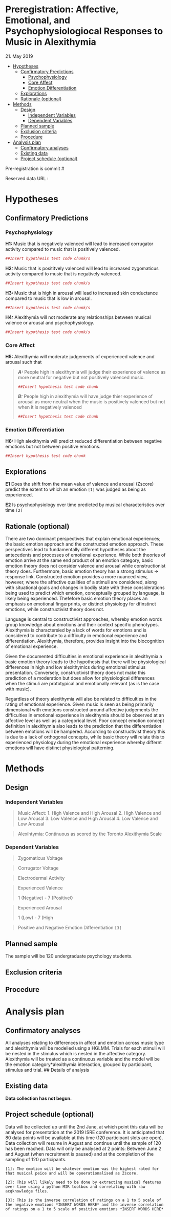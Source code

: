 Preregistration: Affective, Emotional, and Psychophysiologiocal
Responses to Music in Alexithymia
================
21\. May 2019

  - [Hypotheses](#hypotheses)
      - [Confirmatory Predictions](#confirmatory-predictions)
          - [Psychophysiology](#psychophysiology)
          - [Core Affect](#core-affect)
          - [Emotion Differentiation](#emotion-differentiation)
      - [Explorations](#explorations)
      - [Rationale (optional)](#rationale-optional)
  - [Methods](#methods)
      - [Design](#design)
          - [Independent Variables](#independent-variables)
          - [Dependent Variables](#dependent-variables)
      - [Planned sample](#planned-sample)
      - [Exclusion criteria](#exclusion-criteria)
      - [Procedure](#procedure)
  - [Analysis plan](#analysis-plan)
      - [Confirmatory analyses](#confirmatory-analyses)
      - [Existing data](#existing-data)
      - [Project schedule (optional)](#project-schedule-optional)

Pre-registration is commit \#
<!--ensure this is completed after Gen and Eric have looked at the documnent-->

Reserved data URL :

# Hypotheses

## Confirmatory Predictions

<!-- Describe the (numbered) hypotheses in terms of directional relationships between your (manipulated or measured) variables. For interaction effects, describe the expected shape of the interactions. If you are manipulating a variable, make predictions for successful check variables or explain why no manipulation check is included. -->

### Psychophysiology

<p>

**H1:** Music that is negatively valenced will lead to increased
corrugator activity compared to music that is positively valenced.

``` r
##Insert hypothesis test code chunk/s
```

</p>

<p>

**H2:** Music that is posititvely valenced will lead to increased
zygomaticus activity compared to music that is negatively valenced.

``` r
##Insert hypothesis test code chunk/s
```

</p>

**H3:** Music that is high in arousal will lead to increased skin
conductance <!--Check specifics with Eric. --> compared to music that is
low in arousal.

``` r
##Insert hypothesis test code chunk/s
```

</p>

<p>

**H4:** Alexithymia will not moderate any relationships between musical
valence or arousal and psychophysiology.

``` r
##Insert hypothesis test code chunk/s
```

</p>

### Core Affect

<p>

**H5:** Alexithymia will moderate judgements of experienced valence and
arousal such that

<blockquote>

<p>

***A:*** People high in alexithymia will judge their experience of
valence as more neutral for negative but not positively valenced music.

``` r
##Insert hypothesis test code chunk
```

</p>

<p>

***B:*** People high in alexithymia will have judge thier experience of
arousal as more neutral when the music is positively valenced but not
when it is negatively valenced

``` r
##Insert hypothesis test code chunk
```

</p>

</blockquote>

### Emotion Differentiation

**H6:** High alexithymia will predict reduced differentiation between
negative emotions but not between positive emotions.

``` r
##Insert hypothesis test code chunk
```

## Explorations

<p>

**E1** Does the shift from the mean value of valence and arousal
(Zscore) predict the extent to which an emotion `[1]` was judged as
being as experienced.

</p>

<p>

**E2** Is psychophysiology over time predicted by musical
characteristics over time `[2]`

</p>

## Rationale (optional)

<!-- A figure or table may be helpful to describe complex interactions; this facilitates correct specification of the ordering of all group means. For original research, add rationales or theoretical frameworks for why a certain hypothesis is tested. If multiple predictions can be made for the same IV-DV combination, describe what outcome would be predicted by which theory. -->

<p>

There are two dominant perspectives that explain emotional experiences;
the basic emotion approach and the constructed emotion approach. These
perspectives lead to fundamentally different hypotheses about the
antecedents and processes of emotional experience. While both theories
of emotion arrive at the same end product of an emotion category, basic
emotion theory does not consider valence and arousal while
constructionist theory does. Furthermore, basic emotion theory has a
strong stimulus -\> response link. Constructed emotion provides a more
nuanced view, however, where the affective qualities of a stimuli are
considered, along with situational goals and changes in bodily state
with these considerations being used to predict which emotion,
conceptually grouped by language, is likely being experienced. Thefefore
basic emotion theory places an emphasis on emotional fingerprints, or
distinct physiology for dfinstinct emotions, while constructivist theory
does not.

</p>

<p>

Language is central to constructivist approaches, whereby emotion words
group knowledge about emotions and their context specific phenotypes.
Alexithymia is charactersied by a lack of words for emotions and is
considered to contribute to a difficulty in emotional experience and
differentiation. Alexithymia, therefore, provides insight into the
biocognition of emotional experience.

</p>

<p>

Given the documented difficulties in emotional experience in alexithymia
a basic emotion theory leads to the hypothesis that there will be
physiological differences in high and low alexithymics during emotional
stimulus presentation. Conversely, constructivist theory does not make
this prediction of a moderation but does allow for physiological
differences when the stimuli are prototypical and emotionally relevant
(as is the case with music).

</p>

<p>

Regardless of theory alexithymia will also be related to difficulties in
the rating of emotional experience. Given music is seen as being
primarily dimensional with emotions constructed around affective
judgements the difficulties in emotional experience in alexithymia
should be observed at an affective level as well as a categorical level.
Poor concept emotion concept definition in alexithymia also leads to the
prediction that the differentiation between emotions will be hampered.
According to constructivist theory this is due to a lack of orthogonal
concepts, while basic theory will relate this to experienced physiology
during the emotional experience whereby differnt emotions will have
distinct physiological patterning.

</p>

# Methods

## Design

<!-- List, based on your hypotheses from the hypotheses section A, independent variables with all their levels
    a) whether they are within- or between-participant
    b) the relationship between them (e.g., orthogonal, nested).




List dependent variables, or variables in a correlational design and variables acting as covariates or moderators. -->

### Independent Variables

<p>

<blockquote>

Music Affect: 1. High Valence and High Arousal 2. High Valence and Low
Arousal 3. Low Valence and High Arousal 4. Low Valence and Low Arousal

</p>

</blockquote>

<p>

<blockquote>

Alexihtymia: Continuous as scored by the Toronto Alexithymia Scale

</p>

</blockquote>

### Dependent Variables

<p>

<blockquote>

Zygomaticus Voltage

</p>

</blockquote>

<p>

<blockquote>

Corrugator Voltage

</p>

</blockquote>

<p>

<blockquote>

Electrodermal Activity

</p>

</blockquote>

<p>

<blockquote>

Experienced Valence

</p>

<p style="text-align: center;">

1 (Negative) - 7 (Positive0

</p>

</blockquote>

<p>

<blockquote>

Experienced Arousal

</p>

<p style="text-align: center;">

1 (Low) - 7 (High

</p>

</blockquote>

<p>

<blockquote>

Positive and Negative Emotion Differentiation `[3]`

</p>

</blockquote>

## Planned sample

<!-- If applicable, describe pre-selection rules. Indicate where, from whom and how the data will be collected. Justify planned sample size. If applicable, include or refer to a file related to your power analysis here (e.g., a protocol of power analyses from G*Power, a script, a screenshot, etc.). Describe data collection termination rule. -->

The sample will be 120 undergraduate psychology students.

## Exclusion criteria

<!-- Describe anticipated specific data exclusion criteria. For example:
    a) missing, erroneous, or overly consistent responses;
    b) failing check-tests or suspicion probes;
    c) demographic exclusions;
    d) data-based outlier criteria;
    e) method-based outlier criteria (e.g. too short or long response times). -->

## Procedure

<!-- Describe all manipulations, measures, materials and procedures including the order of presentation and the method of randomization and blinding (e.g., single or double blind), as in a published Methods section. -->

<!-- Optional: Set fail-safe levels of exclusion at which the whole study needs to be stopped, altered, and restarted. You may pre-determine what proportion of excluded participants will cause the study to be stopped and restarted. If applicable, you can refer to any files related to your methods and procedure here (e.g., a paper describing a scale you are using, experimenter instructions, etc.) -->

# Analysis plan

## Confirmatory analyses

<!-- Describe the analyses that will test the predictions from the hypotheses section A. Include: 
    a) the relevant variables and how they are calculated
    b) the statistical technique
    c) each variable’s role in the technique (e.g., IV, DV, moderator, mediator, covariate)
    d) rationale for each covariate used, if any.




If using techniques other than null hypothesis testing (for example, Bayesian statistics), describe your criteria and inputs toward making an evidential conclusion, including prior values or distributions. -->

All analyses relating to differences in affect and emotion across music
type and alexithymia will be modelled using a HGLMM. Trials for each
stimuli will be nested in the stimulus which is nested in the affective
category. Alexithymia will be treated as a continuous variable and the
model will be the emotion category\*alexithymia interaction, grouped by
participant, stimulus and trial. \#\# Details of analysis
<!-- Specify contingencies and assumptions, such as: 
    a) Method of correction for multiple tests
    b) The method of missing data handling (e.g., pairwise or listwise deletion, imputation, interpolation)
    c) Reliability criteria for item inclusion in scale
    d) Anticipated data transformations
    e) Assumptions of analyses, and plans for alternative/corrected analyses if each assumption is violated
    f) If applicable, you can refer to any files here that are related to your analyses (e.g., syntaxes, scripts, etc.). -->

## Existing data

<!-- Has data collection begun for this project? -->

**Data collection has not begun.**

<!--**Data collection is underway or complete but I have not yet looked at the data.**




**Data collection is underway or complete and I have looked at the data.** -->

## Project schedule (optional)

<!-- Provide the (estimated) start and end dates for this project. -->

Data will be collected up until the 2nd June, at which point this data
will be analysed for presentation at the 2019 ISRE conference. It is
anticipated that 80 data points will be available at this time (120
participant slots are open). Data collection will resume in August and
continue until the sample of 120 has been reached. Data will only be
analysed at 2 points: Between June 2 and August (when recruitment is
paused) and at the completion of the sampling of 120 participants.

<!--## Further comments (optional)




Enter your response here.-->

`[1]: The emotion will be whatever emotion was the highest rated for
that musical peice and will be opoerationalised as Zscore.`

`[2]: This will likely need to be done by extracting musical features
over time using a python MIR toolbox and correlating with raw
acqknowledge files.`

`[3]: This is the inverse correlation of ratings on a 1 to 5 scale of
the negative emotions *INSERT WORDS HERE* and the inverse correlation of
ratings on a 1 to 5 scale of positive emotions *INSERT WORDS HERE*`

<!--
# References
## 
\vspace{-2pc}
\setlength{\parindent}{-0.5in}
\setlength{\leftskip}{-1in}
\setlength{\parskip}{8pt}
\noindent-->
